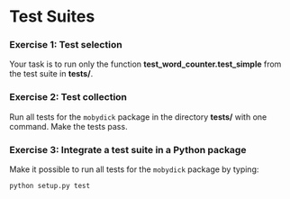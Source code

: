 
# Test Suites

### Exercise 1: Test selection
Your task is to run only the function **test_word_counter.test_simple** from the test suite in **tests/**.

### Exercise 2: Test collection
Run all tests for the `mobydick` package in the directory **tests/** with one command. Make the tests pass.

### Exercise 3: Integrate a test suite in a Python package
Make it possible to run all tests for the `mobydick` package by typing:

    python setup.py test

